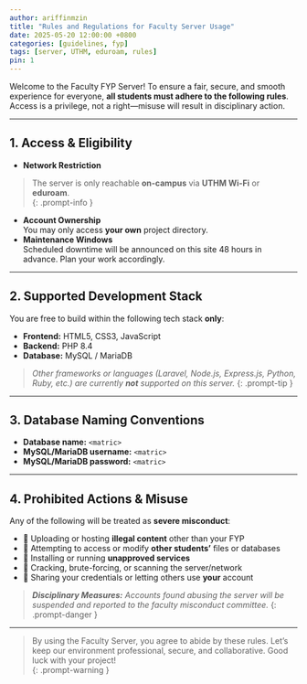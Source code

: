 ```yaml
---
author: ariffinmzin
title: "Rules and Regulations for Faculty Server Usage"
date: 2025-05-20 12:00:00 +0800
categories: [guidelines, fyp]
tags: [server, UTHM, eduroam, rules]
pin: 1
---
```



Welcome to the Faculty FYP Server! To ensure a fair, secure, and smooth experience for everyone, **all students must adhere to the following rules**. Access is a privilege, not a right—misuse will result in disciplinary action.

---

## 1. Access & Eligibility
- **Network Restriction**  
> The server is only reachable **on-campus** via **UTHM Wi-Fi** or **eduroam**.  
  {: .prompt-info } 
- **Account Ownership**  
  You may only access **your own** project directory.  
- **Maintenance Windows**  
  Scheduled downtime will be announced on this site 48 hours in advance. Plan your work accordingly.

---

## 2. Supported Development Stack
You are free to build within the following tech stack **only**:
- **Frontend:** HTML5, CSS3, JavaScript  
- **Backend:** PHP 8.4  
- **Database:** MySQL / MariaDB  

> _Other frameworks or languages (Laravel, Node.js, Express.js, Python, Ruby, etc.) are currently  **not** supported on this server._
{: .prompt-tip } 

---

## 3. Database Naming Conventions 
- **Database name:** `<matric>`  
- **MySQL/MariaDB username:** `<matric>`  
- **MySQL/MariaDB password:** `<matric>`

---

## 4. Prohibited Actions & Misuse
Any of the following will be treated as **severe misconduct**:
- 🚫 Uploading or hosting **illegal content** other than your FYP  
- 🚫 Attempting to access or modify **other students’** files or databases  
- 🚫 Installing or running **unapproved services**
- 🚫 Cracking, brute-forcing, or scanning the server/network  
- 🚫 Sharing your credentials or letting others use **your** account  

> _**Disciplinary Measures:** Accounts found abusing the server will be suspended and reported to the faculty misconduct committee._
{: .prompt-danger } 

---

> By using the Faculty Server, you agree to abide by these rules. Let’s keep our environment professional, secure, and collaborative. Good luck with your project!  
{: .prompt-warning } 